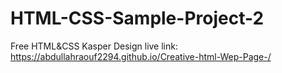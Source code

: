 # HTML-CSS-Sample-Project-2
Free HTML&CSS Kasper Design
live link: https://abdullahraouf2294.github.io/Creative-html-Wep-Page-/
